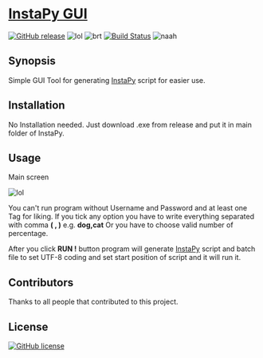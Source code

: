 
# [InstaPy GUI](https://github.com/Nemixalone/GUI-tool-for-InstaPy-script/releases)

[![GitHub release](https://img.shields.io/badge/Version-1.3-blue.svg?style=flat-square)](https://github.com/Nemixalone/GUI-tool-for-InstaPy-script/releases)
![lol](https://img.shields.io/badge/Built%20in-C%23-red.svg?style=flat-square)
![brt](https://img.shields.io/badge/Requirements-.NET%203.5-orange.svg?style=flat-square)
[![Build Status](https://travis-ci.org/Nemixalone/GUI-tool-for-InstaPy-script.svg?branch=master)](https://travis-ci.org/Nemixalone/GUI-tool-for-InstaPy-script)
![naah](https://img.shields.io/badge/up--to--date%20with%20InstaPy-NO-red.svg?style=flat-square)
## Synopsis

Simple GUI Tool for generating [InstaPy](https://github.com/timgrossmann/InstaPy) script for easier use.

## Installation

No Installation needed. Just download .exe from release and put it in main folder of InstaPy.

## Usage

Main screen

![lol](http://i.imgur.com/bKQyuzY.png)

You can't run program without Username and Password and at least one Tag for liking.
If you tick any option you have to write everything separated with comma **( , )** e.g. **dog,cat**
Or you have to choose valid number of percentage.

After you click **RUN !** button program will generate [InstaPy](https://github.com/timgrossmann/InstaPy) script and batch file to set UTF-8 coding and set start position of script and it will run it.

## Contributors

Thanks to all people that contributed to this project.

## License

[![GitHub license](https://img.shields.io/badge/License-MIT-brightgreen.svg?style=flat-square)](https://raw.githubusercontent.com/Nemixalone/GUI-tool-for-InstaPy-script/master/LICENSE)

